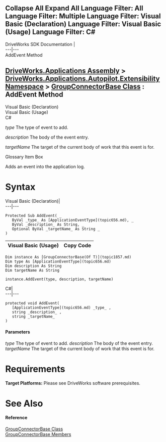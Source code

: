 Collapse All Expand All Language Filter: All  Language Filter: Multiple  Language Filter: Visual Basic (Declaration) Language Filter: Visual Basic (Usage) Language Filter: C#  
---  
DriveWorks SDK Documentation  |   
---|---  
AddEvent Method   
  
[DriveWorks.Applications Assembly](topic13.md) > [DriveWorks.Applications.Autopilot.Extensibility Namespace](topic1633.md) > [GroupConnectorBase<T> Class](topic1857.md) : AddEvent Method  
---  
  
Visual Basic (Declaration)    
Visual Basic (Usage)    
C# 

_type_
    The type of event to add.

_description_
    The body of the event entry.

_targetName_
    The target of the current body of work that this event is for.

Glossary Item Box

Adds an event into the application log. 

# Syntax

Visual Basic (Declaration)|   
---|---  
      
    
    Protected Sub AddEvent( _
       ByVal _type_ As [ApplicationEventType](topic656.md), _
       ByVal _description_ As String, _
       Optional ByVal _targetName_ As String _
    )   
  
Visual Basic (Usage)| Copy Code  
---|---  
      
    
    Dim instance As [GroupConnectorBase(Of T)](topic1857.md)
    Dim type As [ApplicationEventType](topic656.md)
    Dim description As String
    Dim targetName As String
     
    instance.AddEvent(type, description, targetName)  
  
C#|   
---|---  
      
    
    protected void AddEvent( 
       [ApplicationEventType](topic656.md) _type_ ,
       string _description_ ,
       string _targetName_
    )  
  
#### Parameters

 _type_
    The type of event to add.
_description_
    The body of the event entry.
_targetName_
    The target of the current body of work that this event is for.

# Requirements

**Target Platforms:** Please see DriveWorks software prerequisites.

# See Also

#### Reference

[GroupConnectorBase<T> Class](topic1857.md)   
[GroupConnectorBase<T> Members](topic1858.md)


